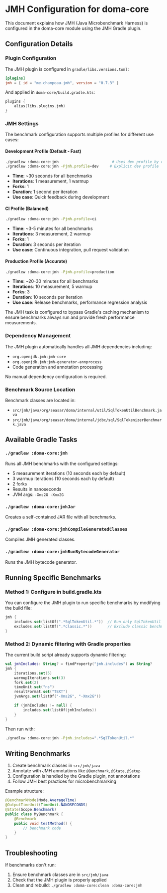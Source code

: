 # JMH Configuration for doma-core

This document explains how JMH (Java Microbenchmark Harness) is configured in the doma-core module using the JMH Gradle plugin.

## Configuration Details

### Plugin Configuration

The JMH plugin is configured in `gradle/libs.versions.toml`:
```toml
[plugins]
jmh = { id = "me.champeau.jmh", version = "0.7.3" }
```

And applied in `doma-core/build.gradle.kts`:
```kotlin
plugins {
    alias(libs.plugins.jmh)
}
```

### JMH Settings

The benchmark configuration supports multiple profiles for different use cases:

#### Development Profile (Default - Fast)
```bash
./gradlew :doma-core:jmh                        # Uses dev profile by default
./gradlew :doma-core:jmh -Pjmh.profile=dev     # Explicit dev profile
```
- **Time**: ~30 seconds for all benchmarks
- **Iterations**: 1 measurement, 1 warmup
- **Forks**: 1
- **Duration**: 1 second per iteration
- **Use case**: Quick feedback during development

#### CI Profile (Balanced)
```bash
./gradlew :doma-core:jmh -Pjmh.profile=ci
```
- **Time**: ~3-5 minutes for all benchmarks
- **Iterations**: 3 measurement, 2 warmup
- **Forks**: 1
- **Duration**: 3 seconds per iteration
- **Use case**: Continuous integration, pull request validation

#### Production Profile (Accurate)
```bash
./gradlew :doma-core:jmh -Pjmh.profile=production
```
- **Time**: ~20-30 minutes for all benchmarks
- **Iterations**: 10 measurement, 5 warmup
- **Forks**: 3
- **Duration**: 10 seconds per iteration
- **Use case**: Release benchmarks, performance regression analysis

The JMH task is configured to bypass Gradle's caching mechanism to ensure benchmarks always run and provide fresh performance measurements.

### Dependency Management

The JMH plugin automatically handles all JMH dependencies including:
- `org.openjdk.jmh:jmh-core`
- `org.openjdk.jmh:jmh-generator-annprocess`
- Code generation and annotation processing

No manual dependency configuration is required.

### Benchmark Source Location

Benchmark classes are located in:
- `src/jmh/java/org/seasar/doma/internal/util/SqlTokenUtilBenchmark.java`
- `src/jmh/java/org/seasar/doma/internal/jdbc/sql/SqlTokenizerBenchmark.java`

## Available Gradle Tasks

### `./gradlew :doma-core:jmh`
Runs all JMH benchmarks with the configured settings:
- 5 measurement iterations (10 seconds each by default)
- 3 warmup iterations (10 seconds each by default)
- 2 forks
- Results in nanoseconds
- JVM args: `-Xms2G -Xmx2G`

### `./gradlew :doma-core:jmhJar`
Creates a self-contained JAR file with all benchmarks.

### `./gradlew :doma-core:jmhCompileGeneratedClasses`
Compiles JMH generated classes.

### `./gradlew :doma-core:jmhRunBytecodeGenerator`
Runs the JMH bytecode generator.

## Running Specific Benchmarks

### Method 1: Configure in build.gradle.kts
You can configure the JMH plugin to run specific benchmarks by modifying the build file:
```kotlin
jmh {
    includes.set(listOf(".*SqlTokenUtil.*"))  // Run only SqlTokenUtil benchmarks
    excludes.set(listOf(".*classic.*"))       // Exclude classic benchmarks
}
```

### Method 2: Dynamic filtering with Gradle properties
The current build script already supports dynamic filtering:
```kotlin
val jmhIncludes: String? = findProperty("jmh.includes") as String?
jmh {
    iterations.set(5)
    warmupIterations.set(3)
    fork.set(2)
    timeUnit.set("ns")
    resultFormat.set("TEXT")
    jvmArgs.set(listOf("-Xms2G", "-Xmx2G"))

    if (jmhIncludes != null) {
        includes.set(listOf(jmhIncludes))
    }
}
```

Then run with:
```bash
./gradlew :doma-core:jmh -Pjmh.includes=".*SqlTokenUtil.*"
```

## Writing Benchmarks

1. Create benchmark classes in `src/jmh/java`
2. Annotate with JMH annotations like `@Benchmark`, `@State`, `@Setup`
3. Configuration is handled by the Gradle plugin, not annotations
4. Follow JMH best practices for microbenchmarking

Example structure:
```java
@BenchmarkMode(Mode.AverageTime)
@OutputTimeUnit(TimeUnit.NANOSECONDS)
@State(Scope.Benchmark)
public class MyBenchmark {
    @Benchmark
    public void testMethod() {
        // benchmark code
    }
}
```

## Troubleshooting

If benchmarks don't run:
1. Ensure benchmark classes are in `src/jmh/java`
2. Check that the JMH plugin is properly applied
3. Clean and rebuild: `./gradlew :doma-core:clean :doma-core:jmh`
